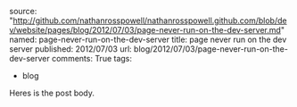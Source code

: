 source: "http://github.com/nathanrosspowell/nathanrosspowell.github.com/blob/dev/website/pages/blog/2012/07/03/page-never-run-on-the-dev-server.md"
named: page-never-run-on-the-dev-server
title: page never run on the dev server
published: 2012/07/03
url: blog/2012/07/03/page-never-run-on-the-dev-server
comments: True
tags:
- blog

Heres is the post body.
